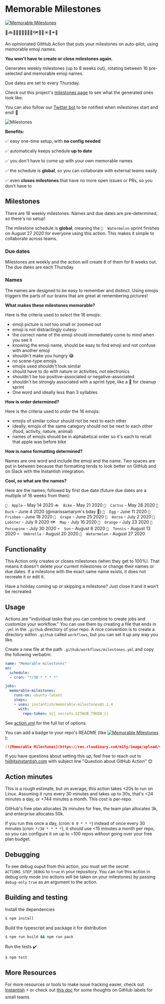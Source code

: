 # Memorable Milestones
[![Memorable Milestones](https://res.cloudinary.com/m15y/image/upload/v1588977044/su/TJ5G67VHU/kmbjqinsp71vavcdth7j.svg)](https://github.com/instantish/memorable-milestones)

🍎🚲🌵🦆🥚🥏🍇🐴🦞🗺🍊🦔☀️🎾☂️🍉

An opinionated GitHub Action that puts your milestones on auto-pilot, using memorable emoji names.

**You won't have to create or close milestones again.**

Generates weekly milestones (up to 8 weeks out), rotating between 16 pre-selected and memorable emoji names.

Due dates are set to every Thursday.

Check out this project's [milestones page](https://github.com/instantish/memorable-milestones/milestones) to see what the generated ones look like.

You can also follow our [Twitter bot](https://twitter.com/memorable_bot) to be notified when milestones start and end! 💝

![Milestones](https://user-images.githubusercontent.com/1459660/81017934-4539da00-8e18-11ea-8dc0-3af3b1474944.png)


**Benefits:**

✅ easy one-time setup, with **no config needed**

✅ automatically keeps schedule **up to date**

✅ you don't have to come up with your own memorable names

✅ the schedule is **global**, so you can collaborate with external teams easily

✅ even **closes milestones** that have no more open issues or PRs, so you don't have to

## Milestones

There are 16 weekly milestones. Names and due dates are pre-determined, so there's no setup!

The milestone schedule is **global**, meaning the `🍉  Watermelon` sprint finishes on
August 27 2020 for everyone using this action. This makes it simple to collaborate across teams.

### Due dates

Milestones are weekly and the action will create 8 of them for 8 weeks out. The due dates are each Thursday.

### Names

The names are designed to be easy to remember and distinct. Using emojis triggers the parts
of our brains that are great at remembering pictures!

**What makes these milestones memorable?**

Here is the criteria used to *select* the 16 emojis:

- emoji picture is not too small or zoomed out
- emoji is not distractingly cutesy
- the correct name of the emoji should immediately come to mind when you see it
- knowing the emoji name, should be easy to find emoji and not confuse with another emoji
- shouldn't make you hungry 😂
- no scene-type emojis
- emojis used shouldn't look similar
- should have to do with nature or activities, not electronics
- shouldn't be too positive-associated or negative-associated
- shouldn't be strongly associated with a sprint type, like a 🧹 for cleanup sprint
- One word and ideally less than 3 syllables

**How is order determined?**

Here is the criteria used to *order* the 16 emojis:

- emojis of similar colour should not be next to each other
- ideally, emojis of the same category should not be next to each other (food, activity, nature, animal)
- names of emojis should be in alphabetical order so it's each to recall that apple was before bike

**How is name formatting determined?**

Names are one word and include the emoji and the name. Two spaces are put in between because that formatting
tends to look better on GitHub and on Slack with the Instantish integration.

**Cool, so what are the names?**

Here are the names, followed by first due date (future due dates are a multiple of 16 weeks from then):

`🍎  Apple` - May 14 2020
`🚲  Bike` - May 21 2020
`🌵  Cactus` - May 28 2020
`🦆  Duck` - June 4 2020 (@marissamarym's bday 🧁)
`🥚  Egg` - June 11 2020
`🥏  Frisbee` - June 18 2020
`🍇  Grape` - June 25 2020
`🐴  Horse` - July 2 2020
`🦞  Lobster` - July 9 2020
`🗺  Map` - July 16 2020
`🍊  Orange` - July 23 2020
`🦔  Porcupine` - July 30 2020
`☀️  Sun` - August 6 2020
`🎾  Tennis` - August 13 2020
`☂️  Umbrella` - August 20 2020
`🍉  Watermelon` - August 27 2020


## Functionality

This Action only creates or closes milestones (when they get to 100%). That means it doesn't
delete your current milestones or change their names or due dates. If a milestone with the exact same
name exists, it does not recreate it or edit it.

Have a holiday coming up or skipping a milestone? Just close it and it won't be recreated.

## Usage

Actions are "individual tasks that you can combine to create jobs and customize your workflow." You can use them by creating a file that ends in `.yml` in the `.github` directory of your repo. A nice convention is to create a directory within `.github` called `workflows`, but you can set it up any way you like.

Create a new file at the path `.github/workflows/milestones.yml` and copy the following verbatim:
```yaml
name: "Memorable milestones"
on:
  schedule:
  - cron: "*/30 * * * *"

jobs:
  memorable-milestones:
    runs-on: ubuntu-latest
    steps:
    - uses: instantish/memorable-milestones@1.1.4
      with:
        repo-token: ${{ secrets.GITHUB_TOKEN }}
```


See [action.yml](./action.yml) for the full list of options.

You can add a badge to your repo's README (like [![Memorable Milestones](https://res.cloudinary.com/m15y/image/upload/v1588977044/su/TJ5G67VHU/kmbjqinsp71vavcdth7j.svg)](https://github.com/instantish/memorable-milestones)):

```markdown
[![Memorable Milestones](https://res.cloudinary.com/m15y/image/upload/v1588977044/su/TJ5G67VHU/kmbjqinsp71vavcdth7j.svg)](https://github.com/instantish/memorable-milestones)
```

If you have questions about setting this up, feel free to reach out to hi@itsinstantish.com with subject line "Question about GitHub Action" 😊

## Action minutes

This is a rough estimate, but on average, this action takes <20s to run on Linux. Assuming it runs every 30 minutes and takes up to 30s, that's <24 minutes a day, or <744 minutes a month. This cost is per-repo.

GitHub's free plan allocates 2k minutes for free, the team plan allocates 3k, and enterprise allocates 50k.

If you run this once a day, (cron: `0 0 * * *`) instead of once every 30 minutes (cron: `*/30 * * * *`), it should use <15 minutes a month per repo, so you can configure it on up to ~100 repos without going over your free plan budget.

## Debugging

To see debug ouput from this action, you must set the secret `ACTIONS_STEP_DEBUG` to `true` in your repository. You can run this action in debug only mode (no actions will be taken on your milestones) by passing `debug-only` `true` as an argument to the action.

## Building and testing

Install the dependencies
```bash
$ npm install
```

Build the typescript and package it for distribution
```bash
$ npm run build && npm run pack
```

Run the tests :heavy_check_mark:
```bash
$ npm test
```

## More Resources

For more resources or tools to make issue tracking easier, check out [Instantish](https://itsinstantish.com) ⚡️ or check out [this doc](https://docs.google.com/document/d/1b2vrpmclGQqw7Prjm2o5a13J-orLhfSqffvY7SOmZi8/edit) for some thoughts on GitHub labels for small teams.
